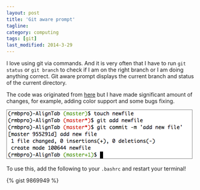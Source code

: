 ```yaml
---
layout: post
title: 'Git aware prompt'
tagline: 
category: computing
tags: [git]
last_modified: 2014-3-29
---
```


I love using git via commands. And it is very often that I have to run `git status` or `git branch` to check if I am on the right branch or I am doing anything correct. Git aware prompt displays the current branch and status of the current directory.

The code was originated from [here](http://bytebaker.com/2012/01/09/show-git-information-in-your-prompt/) but I have made significant amount of changes, for example, adding color support and some bugs fixing.


<img src="/assets/images/git.png" style="border:1px solid grey">


To use this, add the following to your `.bashrc` and restart your terminal!

{% gist 9869949 %}